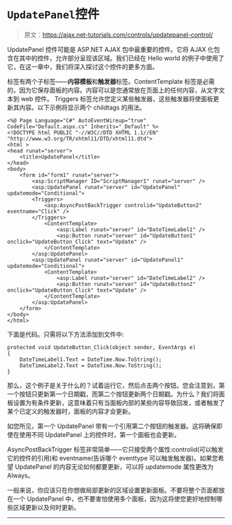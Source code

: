 # `UpdatePanel`控件

> 原文：<https://ajax.net-tutorials.com/controls/updatepanel-control/>

UpdatePanel 控件可能是 ASP.NET AJAX 包中最重要的控件。它将 AJAX 化包含在其中的控件，允许部分呈现该区域。我们已经在 Hello world 的例子中使用了它，在这一章中，我们将深入探讨这个控件的更多方面。

<updatepanel>标签有两个子标签——**内容模板**和**触发器**标签。ContentTemplate 标签是必需的，因为它保存面板的内容。内容可以是您通常放在页面上的任何内容，从文字文本到 web 控件。 Triggers 标签允许您定义某些触发器，这些触发器将使面板更新其内容。以下示例将显示两个 childtags 的用法。</updatepanel>

```
<%@ Page Language="C#" AutoEventWireup="true" CodeFile="Default.aspx.cs" Inherits="_Default" %>
<!DOCTYPE html PUBLIC "-//W3C//DTD XHTML 1.1//EN" "http://www.w3.org/TR/xhtml11/DTD/xhtml11.dtd">
<html >
<head runat="server">
    <title>UpdatePanel</title>
</head>
<body>
    <form id="form1" runat="server">
        <asp:ScriptManager ID="ScriptManager1" runat="server" />
        <asp:UpdatePanel runat="server" id="UpdatePanel" updatemode="Conditional">
        <Triggers>
            <asp:AsyncPostBackTrigger controlid="UpdateButton2" eventname="Click" />
        </Triggers>
            <ContentTemplate>
                <asp:Label runat="server" id="DateTimeLabel1" />
                <asp:Button runat="server" id="UpdateButton1" onclick="UpdateButton_Click" text="Update" />               
            </ContentTemplate>
        </asp:UpdatePanel>
        <asp:UpdatePanel runat="server" id="UpdatePanel1" updatemode="Conditional">           
            <ContentTemplate>
                <asp:Label runat="server" id="DateTimeLabel2" />
                <asp:Button runat="server" id="UpdateButton2" onclick="UpdateButton_Click" text="Update" />
            </ContentTemplate>
        </asp:UpdatePanel>
    </form>
</body>
</html>
```

下面是代码。只需将以下方法添加到文件中:

```
protected void UpdateButton_Click(object sender, EventArgs e)
{
    DateTimeLabel1.Text = DateTime.Now.ToString();
    DateTimeLabel2.Text = DateTime.Now.ToString();
}
```

那么，这个例子是关于什么的？试着运行它，然后点击两个按钮。您会注意到，第一个按钮只更新第一个日期戳，而第二个按钮更新两个日期戳。为什么？我们将面板设置为有条件更新，这意味着只有当面板内部的某些内容导致回发，或者触发了某个已定义的触发器时，面板的内容才会更新。

<input type="hidden" name="IL_IN_ARTICLE">

如您所见，第一个 UpdatePanel 带有一个引用第二个按钮的触发器。这将确保即使在使用不同 UpdatePanel 上的控件时，第一个面板也会更新。

AsyncPostBackTrigger 标签非常简单——它只接受两个属性:controlid(可以触发它的控件的引用)和 eventname(告诉哪个 eventtype 可以触发触发器)。如果您希望 UpdatePanel 的内容无论如何都要更新，可以将 updatemode 属性更改为 Always。

一般来说，你应该只在你想做局部更新的区域设置更新面板。不要将整个页面都放在一个 UpdatePanel 中，也不要害怕使用多个面板，因为这将使您更好地控制哪些区域更新以及何时更新。

* * *
